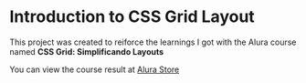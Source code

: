 # Introduction to CSS Grid Layout

This project was created to reiforce the learnings I got with the Alura course named **CSS Grid: Simplificando Layouts**

You can view the course result at [Alura Store](https://theawesomestorm.github.io/Introduction-to-CSS-Grid-Layout/)
